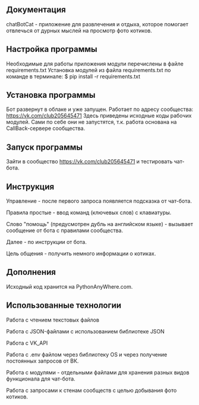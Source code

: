 Документация
------------
chatBotCat - приложение для развлечения и отдыха, которое помогает отвлечься от дурных мыслей на просмотр фото котиков.

Настройка программы
-------------------

Необходимые для работы приложения модули перечислены в файле requirements.txt Установка модулей из файла requirements.txt по команде в терминале: \$ pip install -r requirements.txt

Установка программы
-------------------

Бот развернут в облаке и уже запущен. Работает по адресу сообщества: https://vk.com/club205645471
Здесь приведены исходные коды рабочих модулей. Сами по себе они не запустятся, т.к. работа основана на CallBack-сервере сообщества.

Запуск программы
----------------

Зайти в сообщество https://vk.com/club205645471 и тестировать чат-бота. 

Инструкция
----------

Управление - после первого запроса появляется подсказка от чат-бота.

Правила простые - ввод команд (ключевых слов) с клавиатуры.

Слово "помощь" (предусмотрен дубль на английском языке) - вызывает сообщение от бота с правилами сообщества.

Далее - по инструкции от бота.

Цель общения - получить немного информации о котиках. 


Дополнения
----------
Исходный код хранится на PythonAnyWhere.com.


Использованные технологии
-------------------------
Работа с чтением текстовых файлов

Работа с JSON-файлами с использованием библиотеке JSON

Работа с VK_API

Работа с .env файлом через библиотеку OS и через получение постоянных запросов от ВК.

Работа с модулями - отдельными файлами для хранения разных видов функционала для чат-бота.

Работа с запросами к стенам сообществ с целью добывания фото котиков.

